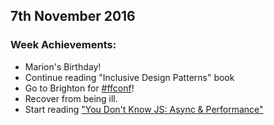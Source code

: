 ## 7th November 2016

### Week Achievements:
- Marion's Birthday!
- Continue reading "Inclusive Design Patterns" book
- Go to Brighton for [#ffconf](https://2016.ffconf.org/)!
- Recover from being ill.
- Start reading ["You Don't Know JS: Async & Performance"](https://github.com/getify/You-Dont-Know-JS/blob/master/async%20%26%20performance/README.md)
